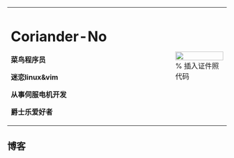  <table border="0">
  <tr>
    <td width="75%">
      <h1>Coriander-No</h1>
      <p><b>菜鸟程序员</b></p>
      <p><b>迷恋linux&vim</b></p>
      <p><b>从事伺服电机开发</b></p>
      <p><b>爵士乐爱好者</b></p>
    </td>
    <td width="25%">
      <img src="/zhengjianzhao.jpg" width="100%">      % 插入证件照代码
    </td>
  </tr>
</table>

## 博客

